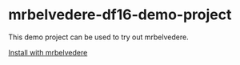 mrbelvedere-df16-demo-project
=============================

This demo project can be used to try out mrbelvedere.

[Install with mrbelvedere](http://localhost:5000/mpinstaller/df16_demo/github)
